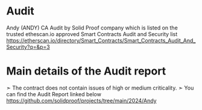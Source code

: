 # Audit
Andy (ANDY) CA Audit by Solid Proof company which is listed on the trusted ethescan.io approved Smart Contracts Audit and Security list
<br>
https://etherscan.io/directory/Smart_Contracts/Smart_Contracts_Audit_And_Security?q=&p=3
<br>

Main details of the Audit report
=========================
➣ The contract does not contain issues of high or medium criticality. 
➣ You can find the Audit Report linked below
https://github.com/solidproof/projects/tree/main/2024/Andy<br>

